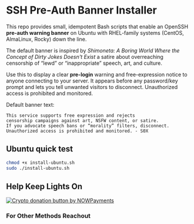 # SSH Pre-Auth Banner Installer
This repo provides small, idempotent Bash scripts that enable an OpenSSH **pre-auth warning banner** on Ubuntu with RHEL-family systems (CentOS, AlmaLinux, Rocky) down the line.

The default banner is inspired by *Shimoneta: A Boring World Where the Concept of Dirty Jokes Doesn't Exist* a satire about overreaching censorship of “lewd” or “inappropriate” speech, art, and culture.

Use this to display a clear **pre-login** warning and free-expression notice to anyone connecting to your server. It appears before any password/key prompt and lets you tell unwanted visitors to disconnect. Unauthorized access is prohibited and monitored.

Default banner text:
```
This service supports free expression and rejects 
censorship campaigns against art, NSFW content, or satire.
If you advocate speech bans or “morality” filters, disconnect.
Unauthorized access is prohibited and monitored. - S0X
```

## Ubuntu quick test
```bash
chmod +x install-ubuntu.sh
sudo ./install-ubuntu.sh
```

## Help Keep Lights On
<a href="https://nowpayments.io/donation?api_key=58b14bc0-a62f-493c-af9f-2efe71f09b3e" target="_blank" rel="noreferrer noopener">
   <img src="https://nowpayments.io/images/embeds/donation-button-black.svg" alt="Crypto donation button by NOWPayments">
</a>

### For Other Methods Reachout
